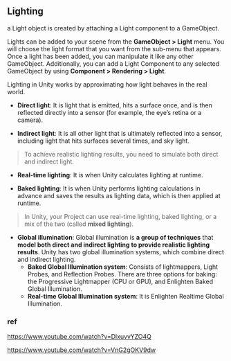 ## Lighting

a Light object is created by attaching a Light component to a GameObject.

Lights can be added to your scene from the **GameObject > Light** menu. You will choose the light format that you want from the sub-menu that appears. Once a light has been added, you can manipulate it like any other GameObject. Additionally, you can add a Light Component to any selected GameObject by using **Component > Rendering > Light**.

Lighting in Unity works by approximating how light behaves in the real world.

- **Direct light**:
  It is light that is emitted, hits a surface once, and is then reflected directly into a sensor (for example, the eye’s retina or a camera).
  
- **Indirect light**:
  It is all other light that is ultimately reflected into a sensor, including light that hits surfaces several times, and sky light. 
  
> To achieve realistic lighting results, you need to simulate both direct and indirect light.

- **Real-time lighting**:
  It is when Unity calculates lighting at runtime.

- **Baked lighting**:
  It is when Unity performs lighting calculations in advance and saves the results as lighting data, which is then applied at runtime.
  
>  In Unity, your Project can use real-time lighting, baked lighting, or a mix of the two (called **mixed lighting**).
  
- **Global illumination**:
  Global illumination is **a group of techniques** that **model both direct and indirect lighting to provide realistic lighting results**. Unity has two global illumination systems, which combine direct and indirect lighting.
  - **Baked Global Illumination system**:
    Consists of lightmappers, Light Probes, and Reflection Probes. There are three options for baking: the Progressive Lightmapper (CPU or GPU), and Enlighten Baked Global Illumination.
  - **Real-time Global Illumination system**: 
    It is Enlighten Realtime Global Illumination.
    
    
### ref

https://www.youtube.com/watch?v=DlxuvvYZO4Q

https://www.youtube.com/watch?v=VnG2gOKV9dw
